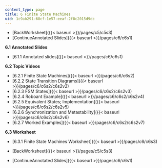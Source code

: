 ```yaml
---
content_type: page
title: 6 Finite State Machines
uid: 1c9ab291-68cf-1e57-eeaf-2f8c2015d9dc
---
```


*   [BackWorksheet]({{< baseurl >}}/pages/c5/c5s3)
*   [ContinueAnnotated Slides]({{< baseurl >}}/pages/c6/c6s1)

**6.1 Annotated Slides**

*   [6.1.1 Annotated slides]({{< baseurl >}}/pages/c6/c6s1)

**6.2 Topic Videos**

*   [6.2.1 Finite State Machines]({{< baseurl >}}/pages/c6/c6s2)
*   [6.2.2 State Transition Diagrams]({{< baseurl >}}/pages/c6/c6s2/c6s2v2)
*   [6.2.3 FSM States]({{< baseurl >}}/pages/c6/c6s2/c6s2v3)
*   [6.2.4 Roboant Example]({{< baseurl >}}/pages/c6/c6s2/c6s2v4)
*   [6.2.5 Equivalent States; Implementation]({{< baseurl >}}/pages/c6/c6s2/c6s2v5)
*   [6.2.6 Synchronization and Metastability]({{< baseurl >}}/pages/c6/c6s2/c6s2v6)
*   [6.2.7 Worked Examples]({{< baseurl >}}/pages/c6/c6s2/c6s2v7)

**6.3 Worksheet**

*   [6.3.1 Finite State Machines Worksheet]({{< baseurl >}}/pages/c6/c6s3)

*   [BackWorksheet]({{< baseurl >}}/pages/c5/c5s3)
*   [ContinueAnnotated Slides]({{< baseurl >}}/pages/c6/c6s1)